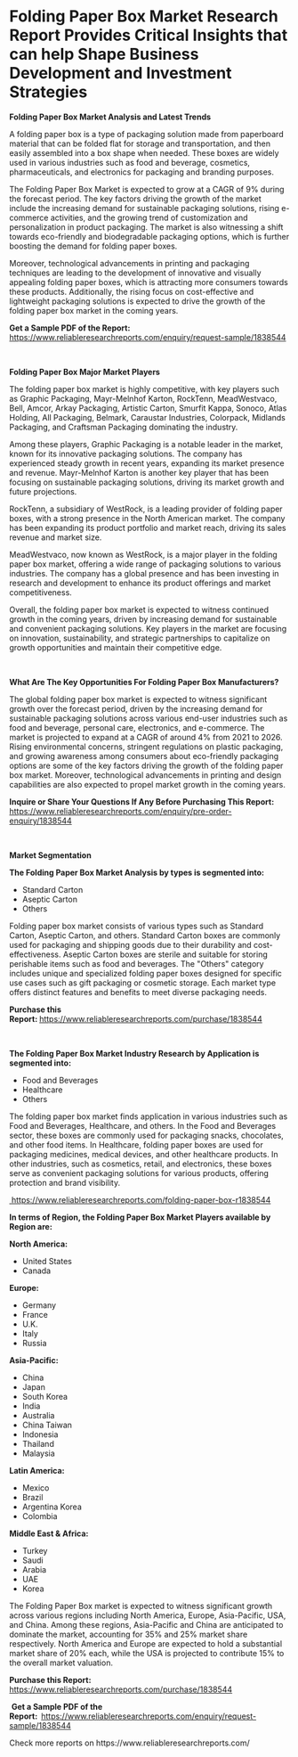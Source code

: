 <p><h1>Folding Paper Box Market Research Report Provides Critical Insights that can help Shape Business Development and Investment Strategies</h1></p><p><strong>Folding Paper Box Market Analysis and Latest Trends</strong></p>
<p><p>A folding paper box is a type of packaging solution made from paperboard material that can be folded flat for storage and transportation, and then easily assembled into a box shape when needed. These boxes are widely used in various industries such as food and beverage, cosmetics, pharmaceuticals, and electronics for packaging and branding purposes.</p><p>The Folding Paper Box Market is expected to grow at a CAGR of 9% during the forecast period. The key factors driving the growth of the market include the increasing demand for sustainable packaging solutions, rising e-commerce activities, and the growing trend of customization and personalization in product packaging. The market is also witnessing a shift towards eco-friendly and biodegradable packaging options, which is further boosting the demand for folding paper boxes.</p><p>Moreover, technological advancements in printing and packaging techniques are leading to the development of innovative and visually appealing folding paper boxes, which is attracting more consumers towards these products. Additionally, the rising focus on cost-effective and lightweight packaging solutions is expected to drive the growth of the folding paper box market in the coming years.</p></p>
<p><strong>Get a Sample PDF of the Report:&nbsp;</strong> <a href="https://www.reliableresearchreports.com/enquiry/request-sample/1838544">https://www.reliableresearchreports.com/enquiry/request-sample/1838544</a></p>
<p>&nbsp;</p>
<p><strong>Folding Paper Box Major Market Players</strong></p>
<p><p>The folding paper box market is highly competitive, with key players such as Graphic Packaging, Mayr-Melnhof Karton, RockTenn, MeadWestvaco, Bell, Amcor, Arkay Packaging, Artistic Carton, Smurfit Kappa, Sonoco, Atlas Holding, All Packaging, Belmark, Caraustar Industries, Colorpack, Midlands Packaging, and Craftsman Packaging dominating the industry. </p><p>Among these players, Graphic Packaging is a notable leader in the market, known for its innovative packaging solutions. The company has experienced steady growth in recent years, expanding its market presence and revenue. Mayr-Melnhof Karton is another key player that has been focusing on sustainable packaging solutions, driving its market growth and future projections.</p><p>RockTenn, a subsidiary of WestRock, is a leading provider of folding paper boxes, with a strong presence in the North American market. The company has been expanding its product portfolio and market reach, driving its sales revenue and market size.</p><p>MeadWestvaco, now known as WestRock, is a major player in the folding paper box market, offering a wide range of packaging solutions to various industries. The company has a global presence and has been investing in research and development to enhance its product offerings and market competitiveness.</p><p>Overall, the folding paper box market is expected to witness continued growth in the coming years, driven by increasing demand for sustainable and convenient packaging solutions. Key players in the market are focusing on innovation, sustainability, and strategic partnerships to capitalize on growth opportunities and maintain their competitive edge.</p></p>
<p>&nbsp;</p>
<p><strong>What Are The Key Opportunities For Folding Paper Box Manufacturers?</strong></p>
<p><p>The global folding paper box market is expected to witness significant growth over the forecast period, driven by the increasing demand for sustainable packaging solutions across various end-user industries such as food and beverage, personal care, electronics, and e-commerce. The market is projected to expand at a CAGR of around 4% from 2021 to 2026. Rising environmental concerns, stringent regulations on plastic packaging, and growing awareness among consumers about eco-friendly packaging options are some of the key factors driving the growth of the folding paper box market. Moreover, technological advancements in printing and design capabilities are also expected to propel market growth in the coming years.</p></p>
<p><strong>Inquire or Share Your Questions If Any Before Purchasing This Report:</strong> <a href="https://www.reliableresearchreports.com/enquiry/pre-order-enquiry/1838544">https://www.reliableresearchreports.com/enquiry/pre-order-enquiry/1838544</a></p>
<p>&nbsp;</p>
<p><strong>Market Segmentation</strong></p>
<p><strong>The Folding Paper Box Market Analysis by types is segmented into:</strong></p>
<p><ul><li>Standard Carton</li><li>Aseptic Carton</li><li>Others</li></ul></p>
<p><p>Folding paper box market consists of various types such as Standard Carton, Aseptic Carton, and others. Standard Carton boxes are commonly used for packaging and shipping goods due to their durability and cost-effectiveness. Aseptic Carton boxes are sterile and suitable for storing perishable items such as food and beverages. The "Others" category includes unique and specialized folding paper boxes designed for specific use cases such as gift packaging or cosmetic storage. Each market type offers distinct features and benefits to meet diverse packaging needs.</p></p>
<p><strong>Purchase this Report:&nbsp;</strong><a href="https://www.reliableresearchreports.com/purchase/1838544">https://www.reliableresearchreports.com/purchase/1838544</a></p>
<p>&nbsp;</p>
<p><strong>The Folding Paper Box Market Industry Research by Application is segmented into:</strong></p>
<p><ul><li>Food and Beverages</li><li>Healthcare</li><li>Others</li></ul></p>
<p><p>The folding paper box market finds application in various industries such as Food and Beverages, Healthcare, and others. In the Food and Beverages sector, these boxes are commonly used for packaging snacks, chocolates, and other food items. In Healthcare, folding paper boxes are used for packaging medicines, medical devices, and other healthcare products. In other industries, such as cosmetics, retail, and electronics, these boxes serve as convenient packaging solutions for various products, offering protection and brand visibility.</p></p>
<p><a href="https://www.reliableresearchreports.com/folding-paper-box-r1838544">&nbsp;https://www.reliableresearchreports.com/folding-paper-box-r1838544</a></p>
<p><strong>In terms of Region, the Folding Paper Box Market Players available by Region are:</strong></p>
<p>
    <p> <strong> North America: </strong>
        <ul>
            <li>United States</li>
            <li>Canada</li>
        </ul>
        </p> 
    <p> <strong> Europe: </strong>
        <ul>
            <li>Germany</li>
            <li>France</li>
            <li>U.K.</li>
            <li>Italy</li>
            <li>Russia</li>
        </ul>
        </p> 
    <p> <strong> Asia-Pacific: </strong>
        <ul>
            <li>China</li>
            <li>Japan</li>
            <li>South Korea</li>
            <li>India</li>
            <li>Australia</li>
            <li>China Taiwan</li>
            <li>Indonesia</li>
            <li>Thailand</li>
            <li>Malaysia</li>
        </ul>
        </p> 
    <p> <strong> Latin America: </strong>
        <ul>
            <li>Mexico</li>
            <li>Brazil</li>
            <li>Argentina Korea</li>
            <li>Colombia</li>
        </ul>
        </p> 
    <p> <strong> Middle East & Africa: </strong>
        <ul>
            <li>Turkey</li>
            <li>Saudi</li>
            <li>Arabia</li>
            <li>UAE</li>
            <li>Korea</li>
        </ul>
    </p>
    </p>
<p><p>The Folding Paper Box market is expected to witness significant growth across various regions including North America, Europe, Asia-Pacific, USA, and China. Among these regions, Asia-Pacific and China are anticipated to dominate the market, accounting for 35% and 25% market share respectively. North America and Europe are expected to hold a substantial market share of 20% each, while the USA is projected to contribute 15% to the overall market valuation.</p></p>
<p><strong>Purchase this Report: </strong><a href="https://www.reliableresearchreports.com/purchase/1838544">https://www.reliableresearchreports.com/purchase/1838544</a></p>
<p>&nbsp;<strong>Get a Sample PDF of the Report:&nbsp;&nbsp;</strong><a href="https://www.reliableresearchreports.com/enquiry/request-sample/1838544">https://www.reliableresearchreports.com/enquiry/request-sample/1838544</a></p>
<p><strong></strong></p>
<p>Check more reports on https://www.reliableresearchreports.com/</p>